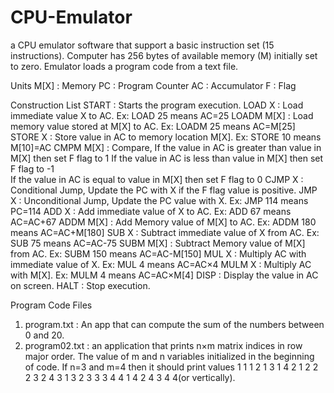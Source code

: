 # CPU-Emulator
 a CPU emulator software that support a basic instruction set (15 instructions).
 Computer has 256 bytes of available memory (M) initially set to zero.
 Emulator loads a program code from a text file.
 
 Units
 M[X] : Memory
 PC : Program Counter
 AC : Accumulator
 F : Flag
 
 Construction List
 START : Starts the program execution.
 LOAD X : Load immediate value X to AC. Ex: LOAD 25 means AC=25
 LOADM M[X] : Load memory value stored at M[X] to AC. Ex: LOADM 25 means AC=M[25]
 STORE X : Store value in AC to memory location M[X]. Ex: STORE 10 means M[10]=AC
 CMPM M[X] : Compare, If the value in AC is greater than value in M[X] then set F flag to 1 
             If the value in AC is less than value in M[X] then set F flag to -1  
             If the value in AC is equal to value in M[X] then set F flag to 0
 CJMP X : Conditional Jump, Update the PC with X if the F flag value is positive.
 JMP X : Unconditional Jump, Update the PC value with X. Ex: JMP 114 means PC=114
 ADD X : Add immediate value of X to AC. Ex: ADD 67 means AC=AC+67
 ADDM M[X] : Add Memory value of M[X] to AC. Ex: ADDM 180 means AC=AC+M[180]
 SUB X : Subtract immediate value of X from AC. Ex: SUB 75 means AC=AC-75
 SUBM M[X] : Subtract Memory value of M[X] from AC. Ex: SUBM 150 means AC=AC-M[150]
 MUL X : Multiply AC with immediate value of X. Ex: MUL 4 means AC=AC×4
 MULM X : Multiply AC with M[X]. Ex: MULM 4 means AC=AC×M[4]
 DISP : Display the value in AC on screen.
 HALT : Stop execution.
 
 Program Code Files
  1. program.txt : An app that can compute the sum of the numbers between 0 and 20.
  2. program02.txt : an application that prints n×m matrix indices in row major order. The value of m and n variables initialized in the beginning of code.
                     If n=3 and m=4 then it should print values 1 1 1 2 1 3 1 4 2 1 2 2 2 3 2 4 3 1 3 2 3 3 3 4 4 1 4 2 4 3 4 4(or vertically).
     
